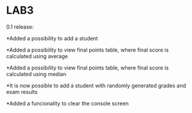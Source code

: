 # LAB3

0.1 release:
 
 *Added a possibility to add a student
  
 *Added a possibility to view final points table, where final score is calculated using average
 
 *Added a possibility to view final points table, where final score is calculated using median
  
 *It is now possible to add a student with randomly generated grades and exam results
 
 *Added a funcionality to clear the console screen

